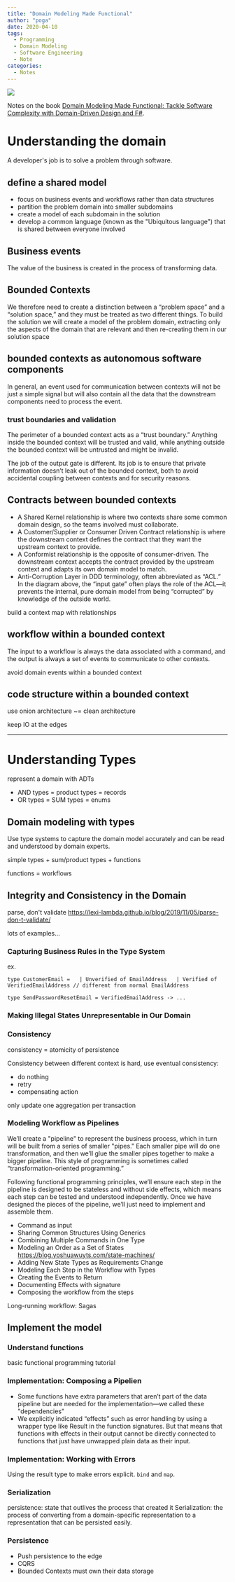 ```yaml
---
title: "Domain Modeling Made Functional"
author: "poga"
date: 2020-04-10
tags:
  - Programming
  - Domain Modeling
  - Software Engineering
  - Note
categories:
  - Notes
---
```


![](/post/2020-04-10_domain-modeling-made-functional/book.jpg)

Notes on the book [Domain Modeling Made Functional: Tackle Software Complexity with Domain-Driven Design and F#](https://www.amazon.com/Domain-Modeling-Made-Functional-Domain-Driven/dp/1680502549).

<!--more-->

# Understanding the domain

A developer's job is to solve a problem through software.

## define a shared model

* focus on business events and workflows rather than data structures
* partition the problem domain into smaller subdomains
* create a model of each subdomain in the solution
* develop a common language (known as the "Ubiquitous language") that is shared between everyone involved

## Business events

The value of the business is created in the process of transforming data.

## Bounded Contexts

We therefore need to create a distinction between a “problem space” and a “solution space,” and they must be treated as two different things. To build the solution we will create a model of the problem domain, extracting only the aspects of the domain that are relevant and then re-creating them in our solution space

## bounded contexts as autonomous software components

In general, an event used for communication between contexts will not be just a simple signal but will also contain all the data that the downstream components need to process the event.

### trust boundaries and validation

The perimeter of a bounded context acts as a “trust boundary.” Anything inside the bounded context will be trusted and valid, while anything outside the bounded context will be untrusted and might be invalid.

The job of the output gate is different. Its job is to ensure that private information doesn’t leak out of the bounded context, both to avoid accidental coupling between contexts and for security reasons.

## Contracts between bounded contexts

* A Shared Kernel relationship is where two contexts share some common domain design, so the teams involved must collaborate.
* A Customer/Supplier or Consumer Driven Contract relationship is where the downstream context defines the contract that they want the upstream context to provide.
* A Conformist relationship is the opposite of consumer-driven. The downstream context accepts the contract provided by the upstream context and adapts its own domain model to match.
* Anti-Corruption Layer in DDD terminology, often abbreviated as “ACL.” In the diagram above, the “input gate” often plays the role of the ACL—it prevents the internal, pure domain model from being “corrupted” by knowledge of the outside world.

build a context map with relationships

## workflow within a bounded context

The input to a workflow is always the data associated with a command, and the output is always a set of events to communicate to other contexts.

avoid domain events within a bounded context

## code structure within a bounded context

use onion architecture ~= clean architecture

keep IO at the edges

---

# Understanding Types

represent a domain with ADTs

* AND types = product types = records
* OR types = SUM types = enums

## Domain modeling with types

Use type systems to capture the domain model accurately and can be read and understood by domain experts.

simple types + sum/product types + functions

functions = workflows

## Integrity and Consistency in the Domain

parse, don't validate https://lexi-lambda.github.io/blog/2019/11/05/parse-don-t-validate/

lots of examples...

### Capturing Business Rules in the Type System

ex.
```
type​ CustomerEmail = ​  | Unverified ​of​ EmailAddress ​  | Verified ​of​ VerifiedEmailAddress ​// different from normal EmailAddress​

type​ SendPasswordResetEmail = VerifiedEmailAddress -> ...
```

### Making Illegal States Unrepresentable in Our Domain

### Consistency

consistency = atomicity of persistence

Consistency between different context is hard, use eventual consistency:

* do nothing
* retry
* compensating action

only update one aggregation per transaction

### Modeling Workflow as Pipelines

We’ll create a "pipeline" to represent the business process, which in turn will be built from a series of smaller "pipes." Each smaller pipe will do one transformation, and then we’ll glue the smaller pipes together to make a bigger pipeline. This style of programming is sometimes called “transformation-oriented programming.”

Following functional programming principles, we’ll ensure each step in the pipeline is designed to be stateless and without side effects, which means each step can be tested and understood independently. Once we have designed the pieces of the pipeline, we’ll just need to implement and assemble them.

* Command as input
* Sharing Common Structures Using Generics
* Combining Multiple Commands in One Type
* Modeling an Order as a Set of States https://blog.yoshuawuyts.com/state-machines/
* Adding New State Types as Requirements Change
* Modeling Each Step in the Workflow with Types
* Creating the Events to Return
* Documenting Effects with signature
* Composing the workflow from the steps

Long-running workflow: Sagas

## Implement the model

### Understand functions

basic functional programming tutorial

### Implementation: Composing a Pipelien

* Some functions have extra parameters that aren’t part of the data pipeline but are needed for the implementation—we called these "dependencies"
* We explicitly indicated “effects” such as error handling by using a wrapper type like Result in the function signatures. But that means that functions with effects in their output cannot be directly connected to functions that just have unwrapped plain data as their input.

### Implementation: Working with Errors

Using the result type to make errors explicit. `bind` and `map`.

### Serialization

persistence: state that outlives the process that created it
Serialization: the process of converting from a domain-specific representation to a representation that can be persisted easily.

### Persistence

* Push persistence to the edge
* CQRS
* Bounded Contexts must own their data storage
